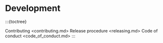 # Development

:::{toctree}

Contributing <contributing.md>
Release procedure <releasing.md>
Code of conduct <code_of_conduct.md>
:::
